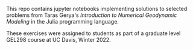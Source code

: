 This repo contains jupyter notebooks implementing solutions to selected problems from Taras Gerya's *Introduction to Numerical Geodynamic Modeling* in the Julia programming language.

These exercises were assigned to students as part of a graduate level GEL298 course at UC Davis, Winter 2022.



